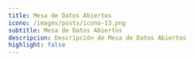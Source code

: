 ```yaml
---
title: Mesa de Datos Abiertos
icono: /images/posts/icono-13.png
subtitle: Mesa de Datos Abiertos
descripcion: Descripción de Mesa de Datos Abiertos
highlight: false
---
```

